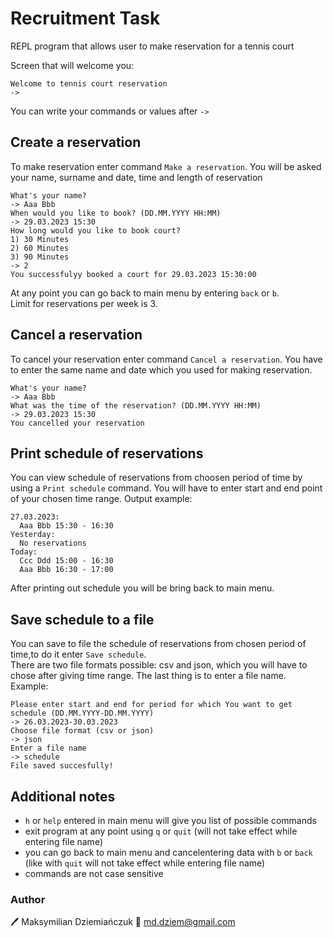 # Recruitment Task
REPL program that allows user to make reservation for a tennis court

Screen that will welcome you:
```
Welcome to tennis court reservation
->
```

You can write your commands or values after ```-> ```

## Create a reservation
To make reservation enter command ```Make a reservation```.
You will be asked your name, surname and date, time and length of reservation
```
What's your name?
-> Aaa Bbb
When would you like to book? (DD.MM.YYYY HH:MM)
-> 29.03.2023 15:30
How long would you like to book court?
1) 30 Minutes
2) 60 Minutes
3) 90 Minutes
-> 2
You successfulyy booked a court for 29.03.2023 15:30:00
```
At any point you can go back to main menu by entering ```back``` or ```b```.<br>
Limit for reservations per week is 3.

## Cancel a reservation
To cancel your reservation enter command ```Cancel a reservation```.
You have to enter the same name and date which you used for making reservation.
```
What's your name?
-> Aaa Bbb
What was the time of the reservation? (DD.MM.YYYY HH:MM)
-> 29.03.2023 15:30
You cancelled your reservation
```

## Print schedule of reservations
You can view schedule of reservations from choosen period of time by using a ```Print schedule``` command.
You will have to enter start and end point of your chosen time range.
Output example:
```
27.03.2023:
  Aaa Bbb 15:30 - 16:30
Yesterday:
  No reservations
Today:
  Ccc Ddd 15:00 - 16:30
  Aaa Bbb 16:30 - 17:00
```
After printing out schedule you will be bring back to main menu.

## Save schedule to a file
You can save to file the schedule of reservations from chosen period of time,to do it enter ```Save schedule```.<br>
There are two file formats possible: csv and json, which you will have to chose after giving time range.
The last thing is to enter a file name.
Example:
```
Please enter start and end for period for which You want to get schedule (DD.MM.YYYY-DD.MM.YYYY)
-> 26.03.2023-30.03.2023
Choose file format (csv or json)
-> json
Enter a file name
-> schedule
File saved succesfully!
```

## Additional notes
- ```h``` or ```help``` entered in main menu will give you list of possible commands
- exit program at any point using ```q``` or ```quit``` (will not take effect while entering file name)
- you can go back to main menu and cancelentering data with ```b``` or ```back``` (like with ```quit``` will not take effect while entering file name)
- commands are not case sensitive

### Author
:pen: Maksymilian Dziemiańczuk  :email: md.dziem@gmail.com
